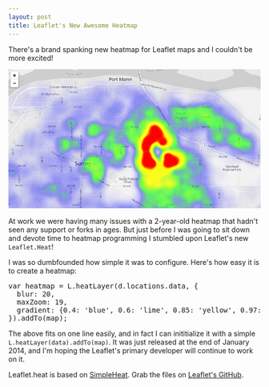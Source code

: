 ```yaml
---
layout: post
title: Leaflet's New Awesome Heatmap
---
```


There's a brand spanking new heatmap for Leaflet maps and I couldn't be more excited!

<img src="/uploads/leaflet_heat.png" class="thumbnail col-md-12">

At work we were having many issues with a 2-year-old heatmap that hadn't seen any support or forks in ages. But just before I was going to sit down and devote time to heatmap programming I stumbled upon Leaflet's new <code>Leaflet.Heat</code>!

I was so dumbfounded how simple it was to configure. Here's how easy it is to create a heatmap:

<pre>
var heatmap = L.heatLayer(d.locations.data, {
  blur: 20, 
  maxZoom: 19, 
  gradient: {0.4: 'blue', 0.6: 'lime', 0.85: 'yellow', 0.97: 'yellow', 1: 'red'}
}).addTo(map);
</pre>

The above fits on one line easily, and in fact I can inititialize it with a simple <code>L.heatLayer(data).addTo(map)</code>. It was just released at the end of January 2014, and I'm hoping the Leaflet's primary developer will continue to work on it.

Leaflet.heat is based on [SimpleHeat](https://github.com/mourner/simpleheat). Grab the files on [Leaflet's GitHub](https://github.com/Leaflet/Leaflet.heat).
